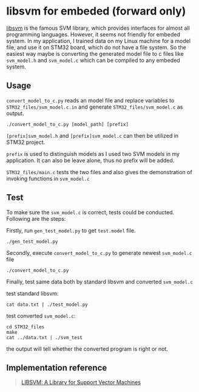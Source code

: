 # libsvm for embeded (forward only)

[libsvm](https://www.csie.ntu.edu.tw/~cjlin/libsvm/) is the famous SVM library, which provides interfaces for almost all programming languages. However, it seems not friendly for embeded system. In my application, I trained data on my Linux machine for a model file, and use it on STM32 board, which do not have a file system. So the easiest way maybe is converting the generated model file to c files like `svm_model.h` and `svm_model.c` which can be compiled to any embeded system.

## Usage

`convert_model_to_c.py` reads an model file and replace variables to `STM32_files/svm_model.c.in` and generate `STM32_files/svm_model.c` as output.

```
./convert_model_to_c.py [model_path] [prefix]
```

`[prefix]svm_model.h` and `[prefix]svm_model.c` can then be utilized in STM32 project.

`prefix` is used to distinguish models as I used two SVM models in my application. It can also be leave alone, thus no prefix will be added.

`STM32_files/main.c` tests the two files and also gives the demonstration of invoking functions in `svm_model.c`


## Test

To make sure the `svm_model.c` is correct, tests could be conducted. Following are the steps:

Firstly, run `gen_test_model.py` to get `test.model` file.

```
./gen_test_model.py
```

Secondly, execute `convert_model_to_c.py` to generate newest `svm_model.c` file

```
./convert_model_to_c.py
```

Finally, test same data both by standard libsvm and converted `svm_model.c`

test standard libsvm:

```
cat data.txt | ./test_model.py
```

test converted `svm_model.c`:

```
cd STM32_files
make
cat ../data.txt | ./svm_test
```

the output will tell whether the converted program is right or not.

## Implementation reference

> [LIBSVM: A Library for Support Vector Machines](https://www.csie.ntu.edu.tw/~cjlin/papers/libsvm.pdf)

